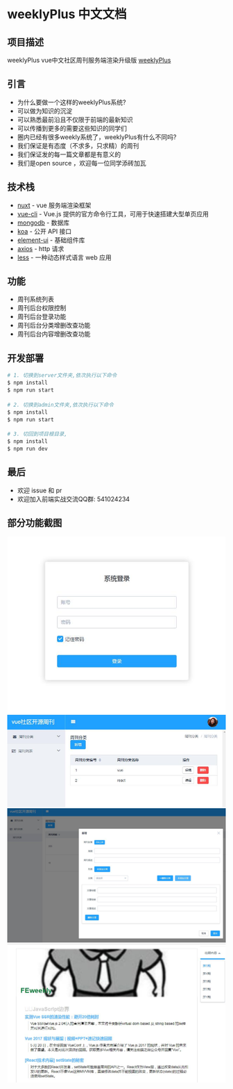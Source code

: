# weeklyPlus 中文文档

## 项目描述

weeklyPlus vue中文社区周刊服务端渲染升级版 [weeklyPlus](https://github.com/wuyanwen/weeklyPlus/)

## 引言

* 为什么要做一个这样的weeklyPlus系统?
* 可以做为知识的沉淀
* 可以熟悉最前沿且不仅限于前端的最新知识
* 可以传播到更多的需要这些知识的同学们
* 圈内已经有很多weekly系统了，weeklyPlus有什么不同吗?
* 我们保证是有态度（不求多，只求精）的周刊
* 我们保证发的每一篇文章都是有意义的
* 我们是open source ，欢迎每一位同学添砖加瓦

## 技术栈
* [nuxt](https://github.com/nuxt/nuxt.js) - vue 服务端渲染框架
* [vue-cli](https://github.com/vuejs/vue-cli) - Vue.js 提供的官方命令行工具，可用于快速搭建大型单页应用
* [mongodb](https://www.mongodb.com/) - 数据库
* [koa](http://koajs.com/) -  公开 API 接口
* [element-ui](http://element.eleme.io/#/zh-CN) - 基础组件库
* [axios](https://github.com/mzabriskie/axios) - http 请求
* [less](http://lesscss.org) -  一种动态样式语言
 web 应用
## 功能

* 周刊系统列表
* 周刊后台权限控制
* 周刊后台登录功能
* 周刊后台分类增删改查功能
* 周刊后台内容增删改查功能


## 开发部署

``` bash
# 1. 切换到server文件夹,依次执行以下命令
$ npm install 
$ npm run start

# 2. 切换到admin文件夹,依次执行以下命令
$ npm install 
$ npm run start

# 3. 切回到项目根目录,
$ npm install 
$ npm run dev
```

## 最后

* 欢迎 issue 和 pr
* 欢迎加入前端实战交流QQ群: 541024234
## 部分功能截图
![image](./screenshot/1.jpg)
![image](./screenshot/2.jpg)
![image](./screenshot/3.jpg)
![image](./screenshot/4.jpg)
